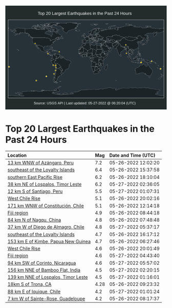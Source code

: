 ![Map](./map.png)

# Top 20 Largest Earthquakes in the Past 24 Hours

| Location | Mag | Date and Time (UTC) |
|:---|:---|:---|
| [13 km WNW of Azángaro, Peru](https://earthquake.usgs.gov/earthquakes/eventpage/us7000hcmn) | 7.2 | 05-26-2022 12:02:20 |
| [southeast of the Loyalty Islands](https://earthquake.usgs.gov/earthquakes/eventpage/us7000hcqw) | 6.4 | 05-26-2022 15:37:58 |
| [southern East Pacific Rise](https://earthquake.usgs.gov/earthquakes/eventpage/us7000hct4) | 6.2 | 05-26-2022 18:10:04 |
| [38 km NE of Lospalos, Timor Leste](https://earthquake.usgs.gov/earthquakes/eventpage/us7000hcwg) | 6.2 | 05-27-2022 02:36:05 |
| [12 km S of Santiago, Peru](https://earthquake.usgs.gov/earthquakes/eventpage/us7000hcw4) | 5.5 | 05-27-2022 01:07:31 |
| [West Chile Rise](https://earthquake.usgs.gov/earthquakes/eventpage/us7000hcu0) | 5.1 | 05-26-2022 20:02:16 |
| [171 km WNW of Constitución, Chile](https://earthquake.usgs.gov/earthquakes/eventpage/us7000hcmq) | 5.1 | 05-26-2022 12:14:18 |
| [Fiji region](https://earthquake.usgs.gov/earthquakes/eventpage/us7000hclk) | 4.9 | 05-26-2022 08:44:18 |
| [84 km N of Nagqu, China](https://earthquake.usgs.gov/earthquakes/eventpage/us7000hcl7) | 4.8 | 05-26-2022 07:48:48 |
| [37 km W of Diego de Almagro, Chile](https://earthquake.usgs.gov/earthquakes/eventpage/us7000hczg) | 4.8 | 05-27-2022 05:37:17 |
| [southeast of the Loyalty Islands](https://earthquake.usgs.gov/earthquakes/eventpage/us7000hcs8) | 4.7 | 05-26-2022 16:17:12 |
| [153 km E of Kimbe, Papua New Guinea](https://earthquake.usgs.gov/earthquakes/eventpage/us7000hckr) | 4.7 | 05-26-2022 06:27:46 |
| [West Chile Rise](https://earthquake.usgs.gov/earthquakes/eventpage/us7000hcui) | 4.6 | 05-26-2022 20:01:49 |
| [Fiji region](https://earthquake.usgs.gov/earthquakes/eventpage/us7000hcza) | 4.6 | 05-27-2022 04:43:40 |
| [94 km SW of Corinto, Nicaragua](https://earthquake.usgs.gov/earthquakes/eventpage/us7000hczt) | 4.6 | 05-27-2022 05:57:02 |
| [156 km NNE of Bamboo Flat, India](https://earthquake.usgs.gov/earthquakes/eventpage/us7000hcwe) | 4.5 | 05-27-2022 02:20:15 |
| [139 km NNE of Lospalos, Timor Leste](https://earthquake.usgs.gov/earthquakes/eventpage/us7000hcwa) | 4.5 | 05-27-2022 01:16:01 |
| [18km S of Trona, CA](https://earthquake.usgs.gov/earthquakes/eventpage/ci40027143) | 4.28 | 05-26-2022 09:23:32 |
| [88 km E of Iquique, Chile](https://earthquake.usgs.gov/earthquakes/eventpage/us7000hcw0) | 4.2 | 05-27-2022 01:01:24 |
| [7 km W of Sainte-Rose, Guadeloupe](https://earthquake.usgs.gov/earthquakes/eventpage/us7000hcld) | 4.2 | 05-26-2022 08:17:37 |
